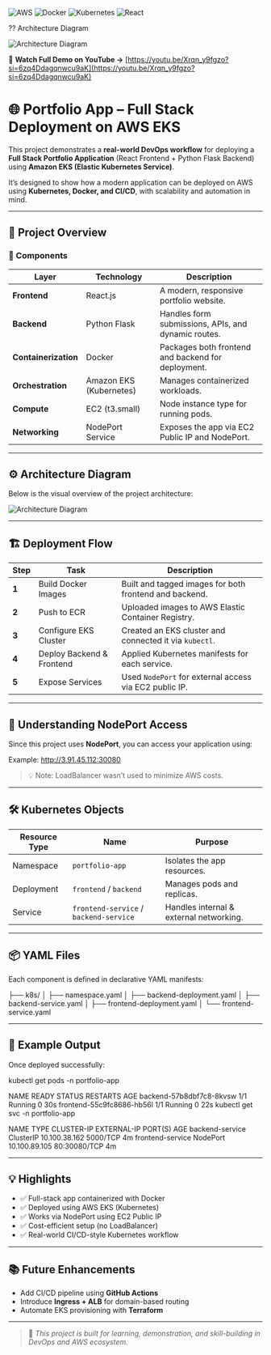 ![AWS](https://img.shields.io/badge/AWS-EKS-orange)
![Docker](https://img.shields.io/badge/Docker-Enabled-blue)
![Kubernetes](https://img.shields.io/badge/Kubernetes-Active-326ce5)
![React](https://img.shields.io/badge/Frontend-React.js-61dafb)

?? Architecture Diagram

![Architecture Diagram](Architecture%20Diagram)


🎥 **Watch Full Demo on YouTube →** [https://youtu.be/Xrqn_y9fgzo?si=6zq4Ddagqnwcu9aK](https://youtu.be/Xrqn_y9fgzo?si=6zq4Ddagqnwcu9aK)

# 🌐 Portfolio App – Full Stack Deployment on AWS EKS

This project demonstrates a **real-world DevOps workflow** for deploying a **Full Stack Portfolio Application** (React Frontend + Python Flask Backend) using **Amazon EKS (Elastic Kubernetes Service)**.

It’s designed to show how a modern application can be deployed on AWS using **Kubernetes, Docker, and CI/CD**, with scalability and automation in mind.

---

## 🚀 Project Overview

### 🧩 Components
| Layer | Technology | Description |
|-------|-------------|--------------|
| **Frontend** | React.js | A modern, responsive portfolio website. |
| **Backend** | Python Flask | Handles form submissions, APIs, and dynamic routes. |
| **Containerization** | Docker | Packages both frontend and backend for deployment. |
| **Orchestration** | Amazon EKS (Kubernetes) | Manages containerized workloads. |
| **Compute** | EC2 (t3.small) | Node instance type for running pods. |
| **Networking** | NodePort Service | Exposes the app via EC2 Public IP and NodePort. |

---

## ⚙️ Architecture Diagram

Below is the visual overview of the project architecture:

![Architecture Diagram](A_flowchart-style_architecture_diagram_illustrates.png)

---

## 🏗️ Deployment Flow

| Step | Task | Description |
|------|------|--------------|
| **1** | Build Docker Images | Built and tagged images for both frontend and backend. |
| **2** | Push to ECR | Uploaded images to AWS Elastic Container Registry. |
| **3** | Configure EKS Cluster | Created an EKS cluster and connected it via `kubectl`. |
| **4** | Deploy Backend & Frontend | Applied Kubernetes manifests for each service. |
| **5** | Expose Services | Used `NodePort` for external access via EC2 public IP. |

---

## 🧠 Understanding NodePort Access

Since this project uses **NodePort**, you can access your application using:

Example: http://3.91.45.112:30080


> 💡 Note: LoadBalancer wasn’t used to minimize AWS costs.

---

## 🛠️ Kubernetes Objects

| Resource Type | Name | Purpose |
|----------------|------|----------|
| Namespace | `portfolio-app` | Isolates the app resources. |
| Deployment | `frontend` / `backend` | Manages pods and replicas. |
| Service | `frontend-service` / `backend-service` | Handles internal & external networking. |

---

## 📦 YAML Files

Each component is defined in declarative YAML manifests:

├── k8s/
│ ├── namespace.yaml
│ ├── backend-deployment.yaml
│ ├── backend-service.yaml
│ ├── frontend-deployment.yaml
│ └── frontend-service.yaml


---

## 🧩 Example Output

Once deployed successfully:

kubectl get pods -n portfolio-app

NAME READY STATUS RESTARTS AGE
backend-57b8dbf7c8-8kvsw 1/1 Running 0 30s
frontend-55c9fc8686-hb56l 1/1 Running 0 22s
kubectl get svc -n portfolio-app

NAME TYPE CLUSTER-IP EXTERNAL-IP PORT(S) AGE
backend-service ClusterIP 10.100.38.162 <none> 5000/TCP 4m
frontend-service NodePort 10.100.89.105 <none> 80:30080/TCP 4m


---

## 💡 Highlights

- ✅ Full-stack app containerized with Docker  
- ✅ Deployed using AWS EKS (Kubernetes)  
- ✅ Works via NodePort using EC2 Public IP  
- ✅ Cost-efficient setup (no LoadBalancer)  
- ✅ Real-world CI/CD-style Kubernetes workflow  

---

## 📚 Future Enhancements

- Add CI/CD pipeline using **GitHub Actions**  
- Introduce **Ingress + ALB** for domain-based routing  
- Automate EKS provisioning with **Terraform**

---

> 🌱 *This project is built for learning, demonstration, and skill-building in DevOps and AWS ecosystem.*


